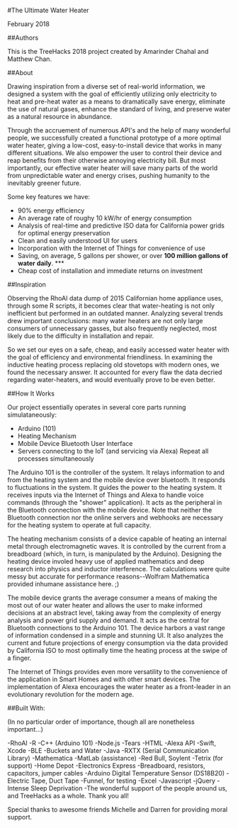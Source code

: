 #The Ultimate Water Heater

February 2018

##Authors

This is the TreeHacks 2018 project created by Amarinder Chahal and Matthew Chan.

##About

Drawing inspiration from a diverse set of real-world information, we designed a system with the goal of efficiently utilizing only electricity to heat and pre-heat water as a means to dramatically save energy, eliminate the use of natural gases, enhance the standard of living, and preserve water as a natural resource in abundance.

Through the accruement of numerous API's and the help of many wonderful people, we successfully created a functional prototype of a more optimal water heater, giving a low-cost, easy-to-install device that works in many different situations. We also empower the user to control their device and reap benefits from their otherwise annoying electricity bill. But most importantly, our effective water heater will save many parts of the world from unpredictable water and energy crises, pushing humanity to the inevitably greener future.

Some key features we have:

- 90% energy efficiency
- An average rate of roughy 10 kW/hr of energy consumption
- Analysis of real-time and predictive ISO data for California power grids for optimal energy preservation
- Clean and easily understood UI for users
- Incorporation with the Internet of Things for convenience of use
- Saving, on average, 5 gallons per shower, or over **__100 million gallons of water daily__**. ***
- Cheap cost of installation and immediate returns on investment

##Inspiration

Observing the RhoAI data dump of 2015 Californian home appliance uses, through some R scripts, it becomes clear that water-heating is not only inefficient but performed in an outdated manner. Analyzing several trends drew important conclusions: many water heaters are not only large consumers of unnecessary gasses, but also frequently neglected, most likely due to the difficulty in installation and repair. 

So we set our eyes on a safe, cheap, and easily accessed water heater with the goal of efficiency and environmental friendliness. In examining the inductive heating process replacing old stovetops with modern ones, we found the necessary answer. It accounted for every flaw the data decried regarding water-heaters, and would eventually prove to be even better.

##How It Works

Our project essentially operates in several core parts running simulataneously:

- Arduino (101)
- Heating Mechanism
- Mobile Device Bluetooth User Interface
- Servers connecting to the IoT (and servicing via Alexa)
    Repeat all processes simultaneously

The Arduino 101 is the controller of the system. It relays information to and from the heating system and the mobile device over bluetooth. It responds to fluctuations in the system. It guides the power to the heating system. It receives inputs via the Internet of Things and Alexa to handle voice commands (through the "shower" application). It acts as the peripheral in the Bluetooth connection with the mobile device. Note that neither the Bluetooth connection nor the online servers and webhooks are necessary for the heating system to operate at full capacity.

The heating mechanism consists of a device capable of heating an internal metal through electromagnetic waves. It is controlled by the current from a breadboard (which, in turn, is manipulated by the Arduino). Designing the heating device involed heavy use of applied mathematics and deep research into physics and inductor interference. The calculations were quite messy but  accurate for performance reasons--Wolfram Mathematica provided inhumane assistance here. ;) 

The mobile device grants the average consumer a means of making the most out of our water heater and allows the user to make informed decisions at an abstract level, taking away from the complexity of energy analysis and power grid supply and demand. It acts as the central for Bluetooth connections to the Arduino 101. The device harbors a vast range of information condensed in a simple and stunning UI. It also analyzes the current and future projections of energy consumption via the data provided by California ISO to most optimally time the heating process at the swipe of a finger.

The Internet of Things provides even more versatility to the convenience of the application in Smart Homes and with other smart devices. The implementation of Alexa encourages the water heater as a front-leader in an evolutionary revolution for the modern age.

##Built With:

(In no particular order of importance, though all are nonetheless important...)

-RhoAI
-R
-C++ (Arduino 101)
-Node.js
-Tears
-HTML
-Alexa API
-Swift, Xcode
-BLE
-Buckets and Water
-Java
-RXTX (Serial Communication Library)
-Mathematica
-MatLab (assistance)
-Red Bull, Soylent
-Tetrix (for support)
-Home Depot
-Electronics Express
-Breadboard, resistors, capacitors, jumper cables
-Arduino Digital Temperature Sensor (DS18B20)
-Electric Tape, Duct Tape
-Funnel, for testing
-Excel
-Javascript
-jQuery
-Intense Sleep Deprivation
-The wonderful support of the people around us, and TreeHacks as a whole. Thank you all!

Special thanks to awesome friends Michelle and Darren for providing moral support.
